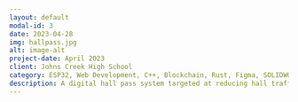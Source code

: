 ```yaml
---
layout: default
modal-id: 3
date: 2023-04-28
img: hallpass.jpg
alt: image-alt
project-date: April 2023
client: Johns Creek High School
category: ESP32, Web Development, C++, Blockchain, Rust, Figma, SOLIDWORKS, 3D-Printing,
description: A digital hall pass system targeted at reducing hall traffic and improving security for high schools. Consists of a custom, streamlined NFC module with ESP32, PN532, and a 3-D Printed enclosure in conjunction with a secure, custom blockchain written in Rust and hosted on Raspberry Pi. Product pitched to school Principal and County administrators and recieved approval for beta rollout to select classrooms.
---
```

